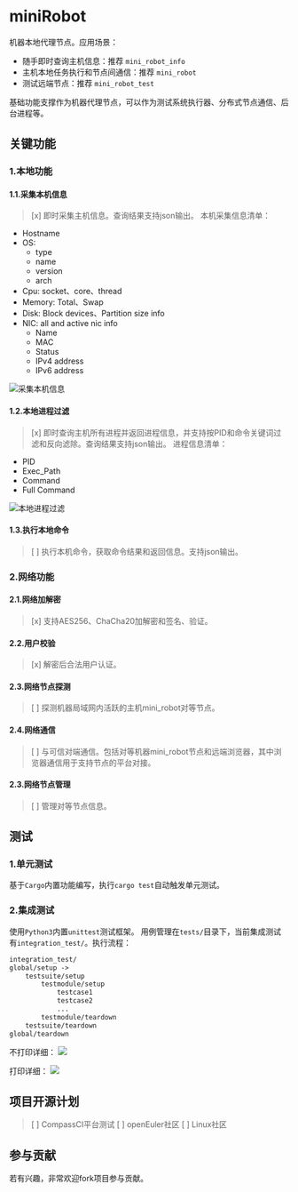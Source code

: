 # miniRobot
机器本地代理节点。应用场景：
- 随手即时查询主机信息：推荐 `mini_robot_info`
- 主机本地任务执行和节点间通信：推荐 `mini_robot`
- 测试远端节点：推荐 `mini_robot_test`

基础功能支撑作为机器代理节点，可以作为测试系统执行器、分布式节点通信、后台进程等。

## 关键功能

### 1.本地功能
#### 1.1.采集本机信息
>[x] 即时采集主机信息。查询结果支持json输出。
本机采集信息清单：
- Hostname
- OS:
    - type
    - name
    - version
    - arch
- Cpu: socket、core、thread
- Memory: Total、Swap
- Disk: Block devices、Partition size info
- NIC: all and active nic info
    - Name
    - MAC
    - Status
    - IPv4 address
    - IPv6 address

![采集本机信息](https://cdn.jsdelivr.net/gh/gh503/CDN@latest/shotimg/host_info.png)

#### 1.2.本地进程过滤
>[x] 即时查询主机所有进程并返回进程信息，并支持按PID和命令关键词过滤和反向滤除。查询结果支持json输出。
进程信息清单：
- PID
- Exec_Path
- Command
- Full Command

![本地进程过滤](https://cdn.jsdelivr.net/gh/gh503/CDN@latest/shotimg/process_filter.png)

#### 1.3.执行本地命令
>[ ] 执行本机命令，获取命令结果和返回信息。支持json输出。

### 2.网络功能
#### 2.1.网络加解密
>[x] 支持AES256、ChaCha20加解密和签名、验证。

#### 2.2.用户校验
>[x] 解密后合法用户认证。

#### 2.3.网络节点探测
>[ ] 探测机器局域网内活跃的主机mini_robot对等节点。

#### 2.4.网络通信
>[ ] 与可信对端通信。包括对等机器mini_robot节点和远端浏览器，其中浏览器通信用于支持节点的平台对接。

#### 2.3.网络节点管理
>[ ] 管理对等节点信息。

## 测试
### 1.单元测试
基于`Cargo`内置功能编写，执行`cargo test`自动触发单元测试。

### 2.集成测试
使用`Python3`内置`unittest`测试框架。
用例管理在`tests/`目录下，当前集成测试有`integration_test/`。执行流程：
```txt
integration_test/
global/setup ->
    testsuite/setup
        testmodule/setup
            testcase1
            testcase2
            ...
        testmodule/teardown
    testsuite/teardown
global/teardown
```

不打印详细：
![](https://cdn.jsdelivr.net/gh/gh503/CDN@latest/shotimg/integration_test.png)

打印详细：
![](https://cdn.jsdelivr.net/gh/gh503/CDN@latest/shotimg/integration_test_details.png)

## 项目开源计划
>[ ] CompassCI平台测试
>[ ] openEuler社区
>[ ] Linux社区

## 参与贡献
若有兴趣，非常欢迎fork项目参与贡献。
